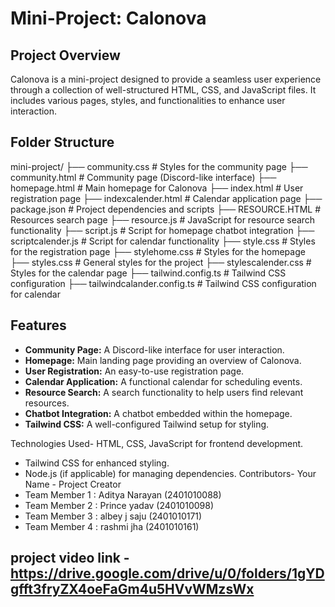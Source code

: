 # Mini-Project: Calonova

## Project Overview
Calonova is a mini-project designed to provide a seamless user experience through a collection of well-structured HTML, CSS, and JavaScript files. It includes various pages, styles, and functionalities to enhance user interaction.

## Folder Structure
mini-project/ ├── community.css           # Styles for the community page ├── community.html          # Community page (Discord-like interface) ├── homepage.html           # Main homepage for Calonova ├── index.html              # User registration page ├── indexcalender.html      # Calendar application page ├── package.json            # Project dependencies and scripts ├── RESOURCE.HTML           # Resources search page ├── resource.js             # JavaScript for resource search functionality ├── script.js               # Script for homepage chatbot integration ├── scriptcalender.js       # Script for calendar functionality ├── style.css               # Styles for the registration page ├── stylehome.css           # Styles for the homepage ├── styles.css              # General styles for the project ├── stylescalender.css      # Styles for the calendar page ├── tailwind.config.ts      # Tailwind CSS configuration ├── tailwindcalander.config.ts # Tailwind CSS configuration for calendar

## Features
- **Community Page:** A Discord-like interface for user interaction.
- **Homepage:** Main landing page providing an overview of Calonova.
- **User Registration:** An easy-to-use registration page.
- **Calendar Application:** A functional calendar for scheduling events.
- **Resource Search:** A search functionality to help users find relevant resources.
- **Chatbot Integration:** A chatbot embedded within the homepage.
- **Tailwind CSS:** A well-configured Tailwind setup for styling.


Technologies Used- HTML, CSS, JavaScript for frontend development.
- Tailwind CSS for enhanced styling.
- Node.js (if applicable) for managing dependencies.
Contributors- Your Name - Project Creator
- Team Member 1 : Aditya Narayan (2401010088)
- Team Member 2 : Prince yadav (2401010098)
- Team Member 3 : albey j saju (2401010171)
- Team Member 4 : rashmi jha (2401010161)

## project video link - https://drive.google.com/drive/u/0/folders/1gYDgfft3fryZX4oeFaGm4u5HVvWMzsWx
